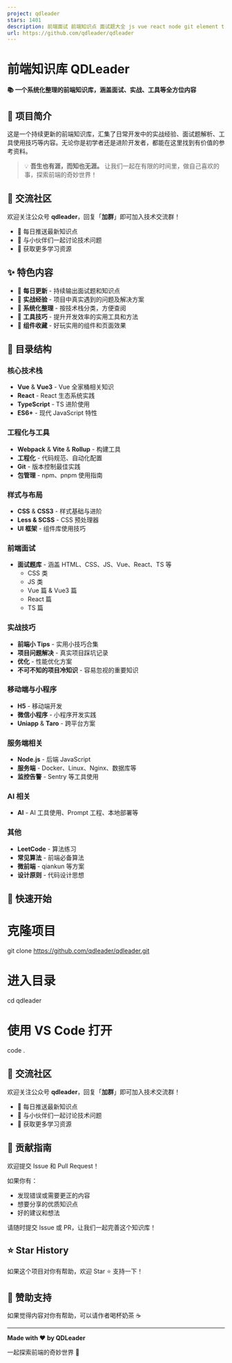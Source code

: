 ```yaml
---
project: qdleader
stars: 1401
description: 前端面试 前端知识点 面试题大全 js vue react node git element typescript ts next 支付 微信公众平台 每日持续更新 前端周刊  vue3 react18 vite redux 前端
url: https://github.com/qdleader/qdleader
---
```


前端知识库 QDLeader
==============

**📚 一个系统化整理的前端知识库，涵盖面试、实战、工具等全方位内容**

📖 项目简介
-------

这是一个持续更新的前端知识库，汇集了日常开发中的实战经验、面试题解析、工具使用技巧等内容。无论你是初学者还是进阶开发者，都能在这里找到有价值的参考资料。

> 💡 **吾生也有涯，而知也无涯。** 让我们一起在有限的时间里，做自己喜欢的事，探索前端的奇妙世界！

💬 交流社区
-------

欢迎关注公众号 **qdleader**，回复「**加群**」即可加入技术交流群！

-   📱 每日推送最新知识点
-   👥 与小伙伴们一起讨论技术问题
-   🎯 获取更多学习资源

✨ 特色内容
------

-   📝 **每日更新** - 持续输出面试题和知识点
-   💼 **实战经验** - 项目中真实遇到的问题及解决方案
-   🎯 **系统化整理** - 按技术栈分类，方便查阅
-   🔧 **工具技巧** - 提升开发效率的实用工具和方法
-   🎨 **组件收藏** - 好玩实用的组件和页面效果

📂 目录结构
-------

### 核心技术栈

-   **Vue** & **Vue3** - Vue 全家桶相关知识
-   **React** - React 生态系统实践
-   **TypeScript** - TS 进阶使用
-   **ES6+** - 现代 JavaScript 特性

### 工程化与工具

-   **Webpack** & **Vite** & **Rollup** - 构建工具
-   **工程化** - 代码规范、自动化配置
-   **Git** - 版本控制最佳实践
-   **包管理** - npm、pnpm 使用指南

### 样式与布局

-   **CSS** & **CSS3** - 样式基础与进阶
-   **Less & SCSS** - CSS 预处理器
-   **UI 框架** - 组件库使用技巧

### 前端面试

-   **面试题库** - 涵盖 HTML、CSS、JS、Vue、React、TS 等
    -   CSS 类
    -   JS 类
    -   Vue 篇 & Vue3 篇
    -   React 篇
    -   TS 篇

### 实战技巧

-   **前端小 Tips** - 实用小技巧合集
-   **项目问题解决** - 真实项目踩坑记录
-   **优化** - 性能优化方案
-   **不可不知的项目冷知识** - 容易忽视的重要知识

### 移动端与小程序

-   **H5** - 移动端开发
-   **微信小程序** - 小程序开发实践
-   **Uniapp** & **Taro** - 跨平台方案

### 服务端相关

-   **Node.js** - 后端 JavaScript
-   **服务端** - Docker、Linux、Nginx、数据库等
-   **监控告警** - Sentry 等工具使用

### AI 相关

-   **AI** - AI 工具使用、Prompt 工程、本地部署等

### 其他

-   **LeetCode** - 算法练习
-   **常见算法** - 前端必备算法
-   **微前端** - qiankun 等方案
-   **设计原则** - 代码设计思想

🚀 快速开始
-------

# 克隆项目
git clone https://github.com/qdleader/qdleader.git

# 进入目录
cd qdleader

# 使用 VS Code 打开
code .

💬 交流社区
-------

欢迎关注公众号 **qdleader**，回复「**加群**」即可加入技术交流群！

-   📱 每日推送最新知识点
-   👥 与小伙伴们一起讨论技术问题
-   🎯 获取更多学习资源

🤝 贡献指南
-------

欢迎提交 Issue 和 Pull Request！

如果你有：

-   发现错误或需要更正的内容
-   想要分享的优质知识点
-   好的建议和想法

请随时提交 Issue 或 PR，让我们一起完善这个知识库！

⭐ Star History
--------------

如果这个项目对你有帮助，欢迎 Star ⭐ 支持一下！

💖 赞助支持
-------

如果觉得内容对你有帮助，可以请作者喝杯奶茶 ☕

* * *

**Made with ❤️ by QDLeader**

一起探索前端的奇妙世界 🌟
